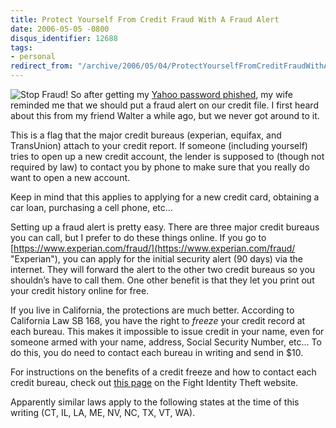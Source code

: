 ```yaml
---
title: Protect Yourself From Credit Fraud With A Fraud Alert
date: 2006-05-05 -0800
disqus_identifier: 12688
tags:
- personal
redirect_from: "/archive/2006/05/04/ProtectYourselfFromCreditFraudWithAFraudAlert.aspx/"
---
```


![Stop Fraud!](https://haacked.com/images/stop_sign.jpg) So after getting
my [Yahoo password
phished](https://haacked.com/archive/2006/05/04/VictimOfAYahooMessengerPhishingAttack.aspx "Stupid Mistake"),
my wife reminded me that we should put a fraud alert on our credit file.
I first heard about this from my friend Walter a while ago, but we never
got around to it.

This is a flag that the major credit bureaus (experian, equifax, and
TransUnion) attach to your credit report. If someone (including
yourself) tries to open up a new credit account, the lender is supposed
to (though not required by law) to contact you by phone to make sure
that you really do want to open a new account.

Keep in mind that this applies to applying for a new credit card,
obtaining a car loan, purchasing a cell phone, etc...

Setting up a fraud alert is pretty easy. There are three major credit
bureaus you can call, but I prefer to do these things online. If you go
to
[https://www.experian.com/fraud/](https://www.experian.com/fraud/ "Experian"),
you can apply for the initial security alert (90 days) via the internet.
They will forward the alert to the other two credit bureaus so you
shouldn’s have to call them. One other benefit is that they let you
print out your credit history online for free.

If you live in California, the protections are much better. According to
California Law SB 168, you have the right to *freeze* your credit record
at each bureau. This makes it impossible to issue credit in your name,
even for someone armed with your name, address, Social Security Number,
etc... To do this, you do need to contact each bureau in writing and
send in \$10.

For instructions on the benefits of a credit freeze and how to contact
each credit bureau, check out [this
page](http://www.fightidentitytheft.com/legislation_california_sb168.html)
on the Fight Identity Theft website.

Apparently similar laws apply to the following states at the time of
this writing (CT, IL, LA, ME, NV, NC, TX, VT, WA).

